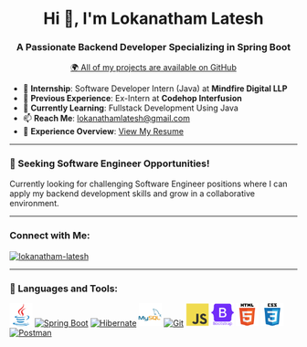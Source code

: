 <h1 align="center">Hi 👋, I'm Lokanatham Latesh</h1>  
<h3 align="center">A Passionate Backend Developer Specializing in Spring Boot</h3>  

<p align="center">  
    <a href="https://github.com/dashboard">🌍 All of my projects are available on GitHub</a>  
</p>  

- 🔭 **Internship**: Software Developer Intern (Java) at **Mindfire Digital LLP**  
- 🔭 **Previous Experience**: Ex-Intern at **Codehop Interfusion**  
- 🌱 **Currently Learning**: Fullstack Development Using Java  
- 📫 **Reach Me**: [lokanathamlatesh@gmail.com](mailto:lokanathamlatesh@gmail.com)  
- 📄 **Experience Overview**: [View My Resume](https://drive.google.com/file/d/11i2XFf9dcsDMAqAAEZODGbM_2ToYYgan/view?usp=sharing)  

---  

<h3 align="left">🌟 Seeking Software Engineer Opportunities!</h3>  
<p align="left">Currently looking for challenging Software Engineer positions where I can apply my backend development skills and grow in a collaborative environment.</p>  

---  

<h3 align="left">Connect with Me:</h3>  
<p align="left">  
    <a href="https://linkedin.com/in/lokanatham-latesh" target="blank">  
        <img align="center" src="https://raw.githubusercontent.com/rahuldkjain/github-profile-readme-generator/master/src/images/icons/Social/linked-in-alt.svg" alt="lokanatham-latesh" height="30" width="40" />  
    </a>  
</p>  

---  

<h3 align="left">🔧 Languages and Tools:</h3>  
<p align="left">   
    <a href="https://www.java.com" target="_blank" rel="noreferrer"><img src="https://raw.githubusercontent.com/devicons/devicon/master/icons/java/java-original.svg" alt="Java" width="40" height="40"/></a>  
    <a href="https://spring.io/projects/spring-boot" target="_blank" rel="noreferrer"><img src="https://www.vectorlogo.zone/logos/springio/springio-icon.svg" alt="Spring Boot" width="40" height="40"/></a>  
    <a href="https://hibernate.org/" target="_blank" rel="noreferrer"><img src="https://cdn.worldvectorlogo.com/logos/hibernate.svg" alt="Hibernate" width="40" height="40"/></a>  
    <a href="https://www.mysql.com/" target="_blank" rel="noreferrer"><img src="https://raw.githubusercontent.com/devicons/devicon/master/icons/mysql/mysql-original-wordmark.svg" alt="MySQL" width="40" height="40"/></a>  
    <a href="https://git-scm.com/" target="_blank" rel="noreferrer"><img src="https://www.vectorlogo.zone/logos/git-scm/git-scm-icon.svg" alt="Git" width="40" height="40"/></a>  
    <a href="https://developer.mozilla.org/en-US/docs/Web/JavaScript" target="_blank" rel="noreferrer"><img src="https://raw.githubusercontent.com/devicons/devicon/master/icons/javascript/javascript-original.svg" alt="JavaScript" width="40" height="40"/></a>  
    <a href="https://getbootstrap.com" target="_blank" rel="noreferrer"><img src="https://raw.githubusercontent.com/devicons/devicon/master/icons/bootstrap/bootstrap-plain-wordmark.svg" alt="Bootstrap" width="40" height="40"/></a>  
    <a href="https://www.w3.org/html/" target="_blank" rel="noreferrer"><img src="https://raw.githubusercontent.com/devicons/devicon/master/icons/html5/html5-original-wordmark.svg" alt="HTML5" width="40" height="40"/></a>  
    <a href="https://www.w3schools.com/css/" target="_blank" rel="noreferrer"><img src="https://raw.githubusercontent.com/devicons/devicon/master/icons/css3/css3-original-wordmark.svg" alt="CSS3" width="40" height="40"/></a>  
    <a href="https://www.postman.com/" target="_blank" rel="noreferrer"><img src="https://www.vectorlogo.zone/logos/getpostman/getpostman-icon.svg" alt="Postman" width="40" height="40"/></a>  
  
</p>  



